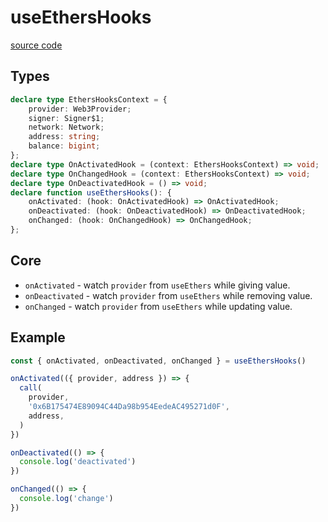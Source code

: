 # useEthersHooks

[source code](https://github.com/chnejohnson/vue-dapp/blob/main/src/composables/useEthersHooks.ts)

## Types
```ts
declare type EthersHooksContext = {
    provider: Web3Provider;
    signer: Signer$1;
    network: Network;
    address: string;
    balance: bigint;
};
declare type OnActivatedHook = (context: EthersHooksContext) => void;
declare type OnChangedHook = (context: EthersHooksContext) => void;
declare type OnDeactivatedHook = () => void;
declare function useEthersHooks(): {
    onActivated: (hook: OnActivatedHook) => OnActivatedHook;
    onDeactivated: (hook: OnDeactivatedHook) => OnDeactivatedHook;
    onChanged: (hook: OnChangedHook) => OnChangedHook;
};
```

## Core
- `onActivated` - watch `provider` from `useEthers` while giving value.
- `onDeactivated` - watch `provider` from `useEthers` while removing value.
- `onChanged` - watch `provider` from `useEthers` while updating value.

## Example
```ts
const { onActivated, onDeactivated, onChanged } = useEthersHooks()

onActivated(({ provider, address }) => {
  call(
    provider,
    '0x6B175474E89094C44Da98b954EedeAC495271d0F',
    address,
  )
})

onDeactivated(() => {
  console.log('deactivated')
})

onChanged(() => {
  console.log('change')
})
```
